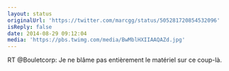 ```yaml
---
layout: status
originalUrl: 'https://twitter.com/marcgg/status/505281720854532096'
isReply: false
date: 2014-08-29 09:12:04
media: 'https://pbs.twimg.com/media/BwMblHXIIAAQAZd.jpg'
---
```


RT @Bouletcorp: Je ne blâme pas entièrement le matériel sur ce coup-là. 
